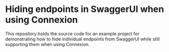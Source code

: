 # Hiding endpoints in SwaggerUI when using Connexion

This repository holds the source code for an example project for demonstrating
how to hide individual endpoints from SwaggerUI while still supporting them when
using Connexion.
